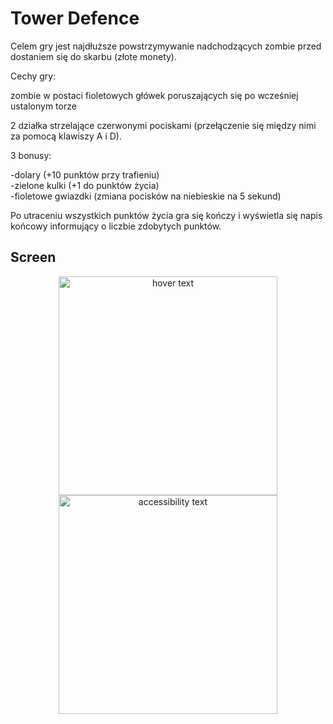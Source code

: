 # Tower Defence 

Celem gry jest najdłuższe powstrzymywanie nadchodzących zombie
przed dostaniem się do skarbu (złote monety).

Cechy gry:

zombie w postaci fioletowych główek poruszających się po wcześniej ustalonym torze

2 działka strzelające czerwonymi pociskami (przełączenie się między nimi za pomocą klawiszy A i D).

3 bonusy:

-dolary (+10 punktów przy trafieniu)<br>
-zielone kulki (+1 do punktów życia)<br>
-fioletowe gwiazdki (zmiana pocisków na niebieskie na 5 sekund)<br>

Po utraceniu wszystkich punktów życia gra się kończy i wyświetla się napis końcowy
informujący o liczbie zdobytych punktów.

## Screen

<p align="center">
  <img src="https://github.com/JayBroe/Gra-Tower-Defense/tree/main/Images/image_1.png" width="350" title="hover text">
  <img src="https://github.com/JayBroe/Gra-Tower-Defense/tree/main/Images/image_1.png" width="350" alt="accessibility text">
</p>
</p>
